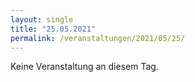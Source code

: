 ```yaml
---
layout: single
title: "25.05.2021"
permalink: /veranstaltungen/2021/05/25/
---
```


Keine Veranstaltung an diesem Tag.
